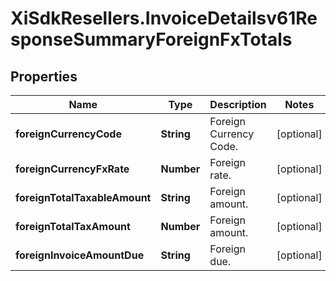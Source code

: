 # XiSdkResellers.InvoiceDetailsv61ResponseSummaryForeignFxTotals

## Properties

Name | Type | Description | Notes
------------ | ------------- | ------------- | -------------
**foreignCurrencyCode** | **String** | Foreign Currency Code. | [optional] 
**foreignCurrencyFxRate** | **Number** | Foreign rate. | [optional] 
**foreignTotalTaxableAmount** | **String** | Foreign amount. | [optional] 
**foreignTotalTaxAmount** | **Number** | Foreign amount. | [optional] 
**foreignInvoiceAmountDue** | **String** | Foreign due. | [optional] 


